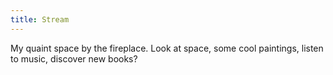 ```yaml
---
title: Stream
---
```


My quaint space by the fireplace. Look at space, some cool paintings, listen to music, discover new books?  